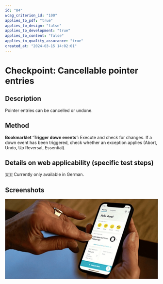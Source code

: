 ```yaml
---
id: "84"
wcag_criterion_id: "100"
applies_to_pdf: "true"
applies_to_design: "false"
applies_to_development: "true"
applies_to_content: "false"
applies_to_quality_assurance: "true"
created_at: "2024-03-15 14:02:01"
---
```


# Checkpoint: Cancellable pointer entries

## Description

Pointer entries can be cancelled or undone.

## Method

**Bookmarklet ‘Trigger down events’:** Execute and check for changes. If a down event has been triggered, check whether an exception applies (Abort, Undo, Up Reversal, Essential).

## Details on web applicability (specific test steps)

🇩🇪 Currently only available in German.

## Screenshots

![Zittrige Hände können die Bedienung eines Smartphones stark erschweren - gut wenn man fehlerhaftes Tippen abbrechen kann!](images/zittrige-hnde-knnen-die-bedienung-eines-smartphones-stark-erschweren.png)